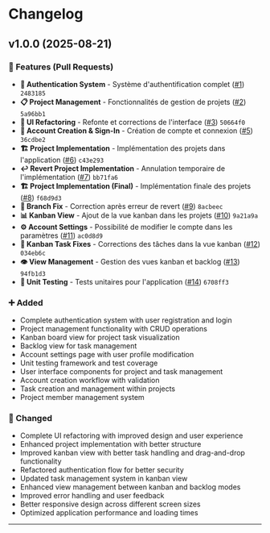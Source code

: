 # Changelog

## v1.0.0 (2025-08-21)

### 🚀 Features (Pull Requests)

- **🔐 Authentication System** - Système d'authentification complet ([#1](https://github.com/MatteoDinville/Agileboard/pull/1)) `2483185`
- **📋 Project Management** - Fonctionnalités de gestion de projets ([#2](https://github.com/MatteoDinville/Agileboard/pull/2)) `5a96bb1`
- **🎨 UI Refactoring** - Refonte et corrections de l'interface ([#3](https://github.com/MatteoDinville/Agileboard/pull/3)) `50664f0`
- **👤 Account Creation & Sign-In** - Création de compte et connexion ([#5](https://github.com/MatteoDinville/Agileboard/pull/5)) `36cdbe2`
- **🏗️ Project Implementation** - Implémentation des projets dans l'application ([#6](https://github.com/MatteoDinville/Agileboard/pull/6)) `c43e293`
- **↩️ Revert Project Implementation** - Annulation temporaire de l'implémentation ([#7](https://github.com/MatteoDinville/Agileboard/pull/7)) `bb71fa6`
- **🏗️ Project Implementation (Final)** - Implémentation finale des projets ([#8](https://github.com/MatteoDinville/Agileboard/pull/8)) `f68d9d3`
- **🔧 Branch Fix** - Correction après erreur de revert ([#9](https://github.com/MatteoDinville/Agileboard/pull/9)) `8acbeec`
- **📊 Kanban View** - Ajout de la vue kanban dans les projets ([#10](https://github.com/MatteoDinville/Agileboard/pull/10)) `9a21a9a`
- **⚙️ Account Settings** - Possibilité de modifier le compte dans les paramètres ([#11](https://github.com/MatteoDinville/Agileboard/pull/11)) `ac0d8d9`
- **🐛 Kanban Task Fixes** - Corrections des tâches dans la vue kanban ([#12](https://github.com/MatteoDinville/Agileboard/pull/12)) `034eb6c`
- **👁️ View Management** - Gestion des vues kanban et backlog ([#13](https://github.com/MatteoDinville/Agileboard/pull/13)) `94fb1d3`
- **🧪 Unit Testing** - Tests unitaires pour l'application ([#14](https://github.com/MatteoDinville/Agileboard/pull/14)) `6708ff3`

### ➕ Added

- Complete authentication system with user registration and login
- Project management functionality with CRUD operations
- Kanban board view for project task visualization
- Backlog view for task management
- Account settings page with user profile modification
- Unit testing framework and test coverage
- User interface components for project and task management
- Account creation workflow with validation
- Task creation and management within projects
- Project member management system

### 🔄 Changed

- Complete UI refactoring with improved design and user experience
- Enhanced project implementation with better structure
- Improved kanban view with better task handling and drag-and-drop functionality
- Refactored authentication flow for better security
- Updated task management system in kanban view
- Enhanced view management between kanban and backlog modes
- Improved error handling and user feedback
- Better responsive design across different screen sizes
- Optimized application performance and loading times

---
